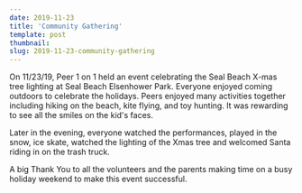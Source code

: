 ```yaml
---
date: 2019-11-23
title: 'Community Gathering'
template: post
thumbnail:
slug: 2019-11-23-community-gathering
---
```


On 11/23/19, Peer 1 on 1 held an event celebrating the Seal Beach X-mas tree lighting at Seal Beach Elsenhower Park.  Everyone enjoyed coming outdoors to celebrate the holidays. Peers enjoyed many activities together including hiking on the beach, kite flying, and toy hunting.  It was rewarding to see all the smiles on the kid's faces.

Later in the evening, everyone watched the performances, played in the snow, ice skate, watched the lighting of the Xmas tree and welcomed Santa riding in on the trash truck.

A big Thank You to all the volunteers and the parents making time on a busy holiday weekend to make this event successful.
